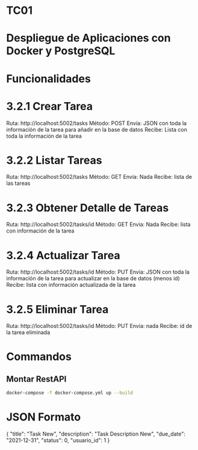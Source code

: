 # TC01
# Despliegue de Aplicaciones con Docker y PostgreSQL

# Funcionalidades
# 3.2.1 Crear Tarea
Ruta: http://localhost:5002/tasks
Método: POST
Envia: JSON con toda la información de la tarea para añadir en la base de datos
Recibe: Lista con toda la información de la tarea

# 3.2.2 Listar Tareas
Ruta: http://localhost:5002/tasks
Método: GET
Envia: Nada
Recibe: lista de las tareas

# 3.2.3 Obtener Detalle de Tareas
Ruta: http://localhost:5002/tasks/id
Método: GET
Envia: Nada
Recibe: lista con información de la tarea

# 3.2.4 Actualizar Tarea
Ruta: http://localhost:5002/tasks/id
Método: PUT
Envia: JSON con toda la información de la tarea para actualizar en la base de datos (menos id)
Recibe: lista con información actualizada de la tarea

# 3.2.5 Eliminar Tarea
Ruta: http://localhost:5002/tasks/id
Método: PUT
Envia: nada
Recibe: id de la tarea eliminada

# Commandos 
## Montar RestAPI
``` bash
docker-compose -f docker-compose.yml up --build
```

# JSON Formato
{
    "title": "Task New",
    "description": "Task Description New",
    "due_date": "2021-12-31",
    "status": 0,
    "usuario_id": 1
} 